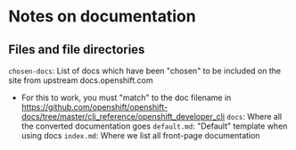 # Notes on documentation


## Files and file directories

`chosen-docs`: List of docs which have been "chosen" to be included on the site from upstream docs.openshift.com
  - For this to work, you must "match" to the doc filename in https://github.com/openshift/openshift-docs/tree/master/cli_reference/openshift_developer_cli
`docs`: Where all the converted documentation goes
`default.md`: "Default" template when using docs
`index.md`: Where we list all front-page documentation


